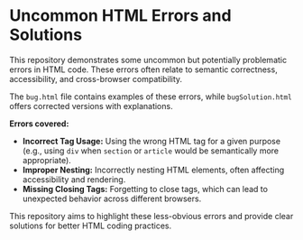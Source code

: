 # Uncommon HTML Errors and Solutions

This repository demonstrates some uncommon but potentially problematic errors in HTML code.  These errors often relate to semantic correctness, accessibility, and cross-browser compatibility.

The `bug.html` file contains examples of these errors, while `bugSolution.html` offers corrected versions with explanations.

**Errors covered:**

* **Incorrect Tag Usage:** Using the wrong HTML tag for a given purpose (e.g., using `div` when `section` or `article` would be semantically more appropriate).
* **Improper Nesting:** Incorrectly nesting HTML elements, often affecting accessibility and rendering.
* **Missing Closing Tags:** Forgetting to close tags, which can lead to unexpected behavior across different browsers.

This repository aims to highlight these less-obvious errors and provide clear solutions for better HTML coding practices.
